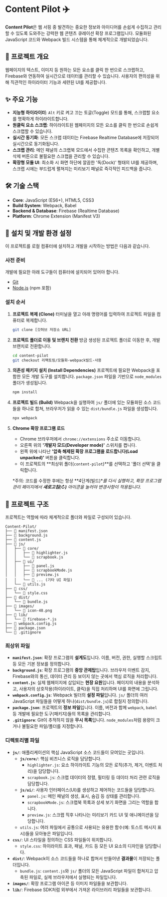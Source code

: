 # Content Pilot ✈️

**Content Pilot**은 웹 서핑 중 발견하는 중요한 정보와 아이디어를 손쉽게 수집하고 관리할 수 있도록 도와주는 강력한 웹 콘텐츠 큐레이션 확장 프로그램입니다. 모듈화된 JavaScript 코드와 Webpack 빌드 시스템을 통해 체계적으로 개발되었습니다.

## 📖 프로젝트 개요

웹페이지의 텍스트, 이미지 등 원하는 모든 요소를 클릭 한 번으로 스크랩하고, Firebase와 연동하여 실시간으로 데이터를 관리할 수 있습니다. 사용자의 편의성을 위해 직관적인 하이라이터 기능과 세련된 UI를 제공합니다.

## ✨ 주요 기능

  - **지능형 하이라이터**: `Alt` 키로 켜고 끄는 토글(Toggle) 모드를 통해, 스크랩할 요소를 명확하게 하이라이트합니다.
  - **원클릭 요소 스크랩**: 하이라이트된 웹페이지의 모든 요소를 클릭 한 번으로 손쉽게 스크랩할 수 있습니다.
  - **실시간 동기화**: 모든 스크랩 데이터는 Firebase Realtime Database에 저장되어 실시간으로 동기화됩니다.
  - **스크랩 관리**: 메인 패널의 스크랩북 모드에서 수집한 콘텐츠 목록을 확인하고, 개별 삭제 버튼으로 불필요한 스크랩을 관리할 수 있습니다.
  - **확장형 모듈 UI**: 최소화 시 화면 하단에 깔끔한 '독(Dock)' 형태의 UI를 제공하며, 스크랩 시에는 부드럽게 펼쳐지는 미리보기 패널로 즉각적인 피드백을 줍니다.

## 🛠️ 기술 스택

  - **Core**: JavaScript (ES6+), HTML5, CSS3
  - **Build System**: Webpack, Babel
  - **Backend & Database**: Firebase (Realtime Database)
  - **Platform**: Chrome Extension (Manifest V3)

## 🚀 설치 및 개발 환경 설정

이 프로젝트를 로컬 컴퓨터에 설치하고 개발을 시작하는 방법은 다음과 같습니다.

### 사전 준비

개발에 필요한 아래 도구들이 컴퓨터에 설치되어 있어야 합니다.

  - [Git](https://git-scm.com/)
  - [Node.js](https://nodejs.org/ko) (npm 포함)

### 설치 순서

1.  **프로젝트 복제 (Clone)**
    터미널을 열고 아래 명령어를 입력하여 프로젝트 파일을 컴퓨터로 복제합니다.

    ```bash
    git clone [깃허브 저장소 URL]
    ```

2.  **프로젝트 폴더로 이동 및 브랜치 전환**
    방금 생성된 프로젝트 폴더로 이동한 후, 개발 브랜치로 전환합니다.

    ```bash
    cd content-pilot
    git checkout 리팩토링/모듈화-webpack빌드-사용
    ```

3.  **의존성 패키지 설치 (Install Dependencies)**
    프로젝트에 필요한 Webpack을 포함한 모든 개발 도구를 설치합니다. `package.json` 파일을 기반으로 `node_modules` 폴더가 생성됩니다.

    ```bash
    npm install
    ```

4.  **프로젝트 빌드 (Build)**
    Webpack을 실행하여 `js/` 폴더에 있는 모듈화된 소스 코드들을 하나로 합쳐, 브라우저가 읽을 수 있는 `dist/bundle.js` 파일을 생성합니다.

    ```bash
    npx webpack
    ```

5.  **Chrome 확장 프로그램 로드**

      - Chrome 브라우저에서 `chrome://extensions` 주소로 이동합니다.
      - 오른쪽 위의 **'개발자 모드(Developer mode)'** 스위치를 켭니다.
      - 왼쪽 위에 나타난 **'압축 해제된 확장 프로그램을 로드합니다(Load unpacked)'** 버튼을 클릭합니다.
      - 이 프로젝트의 \*\*최상위 폴더(`content-pilot`)\*\*를 선택하고 '폴더 선택'을 클릭합니다.

    \*주의: 코드를 수정한 후에는 항상 \*\*4단계(빌드)\**를 다시 실행하고, 확장 프로그램 관리 페이지에서 **새로고침(↻)** 아이콘을 눌러야 변경사항이 적용됩니다.*

## 📂 프로젝트 구조

프로젝트는 역할에 따라 체계적으로 폴더와 파일로 구성되어 있습니다.

```
Content-Pilot/
├── 📄 manifest.json
├── 📄 background.js
├── 📄 content.js
├── 📁 js/
│   ├── 📁 core/
│   │   ├── 📜 highlighter.js
│   │   └── 📜 scrapbook.js
│   ├── 📁 ui/
│   │   ├── 📜 panel.js
│   │   ├── 📜 scrapbookMode.js
│   │   ├── 📜 preview.js
│   │   └── 📜 ... (기타 UI 파일)
│   └── 📜 utils.js
├── 📁 css/
│   └── 📜 style.css
├── 📁 dist/
│   └── 📜 bundle.js
├── 📁 images/
│   └── 📜 icon-48.png
├── 📁 lib/
│   └── 📜 firebase-*.js
├── 📄 webpack.config.js
├── 📄 package.json
└── 📄 .gitignore
```

### 최상위 파일

  - **`manifest.json`**: 확장 프로그램의 **설계도**입니다. 이름, 버전, 권한, 실행할 스크립트 등 모든 기본 정보를 정의합니다.
  - **`background.js`**: 확장 프로그램의 **중앙 관제탑**입니다. 브라우저 이벤트 감지, Firebase와의 통신, 데이터 관리 등 보이지 않는 곳에서 핵심 로직을 처리합니다.
  - **`content.js`**: 실제 웹페이지에 삽입되는 **현장 요원**입니다. 페이지의 내용을 분석하고, 사용자의 상호작용(하이라이트, 클릭)을 직접 처리하며 UI를 화면에 그립니다.
  - **`webpack.config.js`**: Webpack 빌더의 **설정 파일**입니다. `js/` 폴더의 여러 JavaScript 파일들을 어떻게 하나(`dist/bundle.js`)로 합칠지 정의합니다.
  - **`package.json`**: 프로젝트의 **정보 파일**입니다. 이름, 버전과 함께 `webpack`, `babel` 등 개발에 필요한 도구(패키지)들의 목록을 관리합니다.
  - **`.gitignore`**: Git이 추적하지 않을 **무시 목록**입니다. `node_modules`처럼 용량이 크거나 불필요한 파일/폴더를 지정합니다.

### 디렉토리별 파일

  - **`js/`**: 애플리케이션의 핵심 JavaScript 소스 코드들이 모여있는 곳입니다.
      - **`js/core/`**: 핵심 비즈니스 로직을 담당합니다.
          - `highlighter.js`: 요소 하이라이트 기능의 모든 로직(추가, 제거, 이벤트 처리)을 담당합니다.
          - `scrapbook.js`: 스크랩 데이터의 정렬, 필터링 등 데이터 처리 관련 로직을 담당합니다.
      - **`js/ui/`**: 사용자 인터페이스(UI)를 생성하고 제어하는 코드들을 담당합니다.
          - `panel.js`: 메인 패널의 생성, 표시, 숨김 등 상태를 관리합니다.
          - `scrapbookMode.js`: 스크랩북 목록과 상세 보기 화면을 그리는 역할을 합니다.
          - `preview.js`: 스크랩 직후 나타나는 미리보기 카드 UI 및 애니메이션을 담당합니다.
      - `utils.js`: 여러 파일에서 공통으로 사용되는 유용한 함수(예: 토스트 메시지 표시)들을 모아놓은 파일입니다.
  - **`css/`**: UI 스타일을 정의하는 CSS 파일들이 위치합니다.
      - `style.css`: 하이라이트 효과, 패널, 카드 등 모든 UI 요소의 디자인을 담당합니다.
  - **`dist/`**: Webpack이 소스 코드들을 하나로 합쳐서 만들어낸 **결과물**이 저장되는 폴더입니다.
      - `bundle.js`: `content.js`와 `js/` 폴더의 모든 JavaScript 파일이 합쳐지고 압축된 파일로, 실제 브라우저에서 실행되는 파일입니다.
  - **`images/`**: 확장 프로그램 아이콘 등 이미지 파일들을 보관합니다.
  - **`lib/`**: Firebase SDK처럼 외부에서 가져온 라이브러리 파일들을 보관합니다.